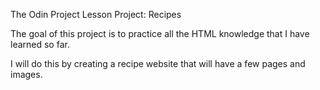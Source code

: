 The Odin Project 
Lesson Project: Recipes

The goal of this project is to practice all the HTML knowledge that I have learned so far.

I will do this by creating a recipe website that will have a few pages and images.